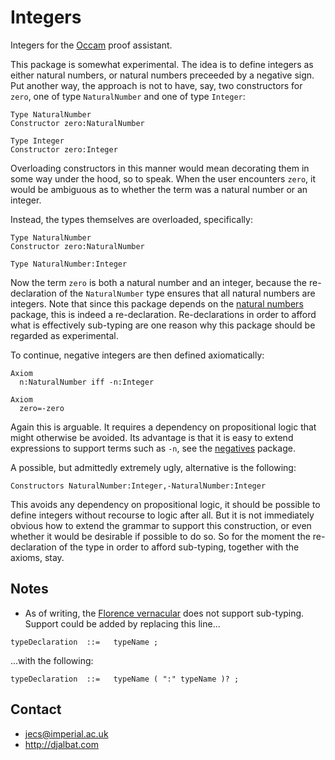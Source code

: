 # Integers

Integers for the [Occam](http://djalbat.com/occam) proof assistant.

This package is somewhat experimental. 
The idea is to define integers as either natural numbers, or natural numbers preceeded by a negative sign.
Put another way, the approach is not to have, say, two constructors for `zero`, one of type `NaturalNumber` and one of type `Integer`:
```
Type NaturalNumber
Constructor zero:NaturalNumber

Type Integer
Constructor zero:Integer
```
Overloading constructors in this manner would mean decorating them in some way under the hood, so to speak.
When the user encounters `zero`, it would be ambiguous as to whether the term was a natural number or an integer.

Instead, the types themselves are overloaded, specifically:
```
Type NaturalNumber
Constructor zero:NaturalNumber

Type NaturalNumber:Integer
```
Now the term `zero` is both a natural number and an integer, because the  re-declaration of the `NaturalNumber` type ensures that all natural numbers are integers.
Note that since this package depends on the [natural numbers](https://openmathematics.org/#natural-numbers) package, this is indeed a re-declaration.
Re-declarations in order to afford what is effectively sub-typing are one reason why this package should be regarded as experimental.

To continue, negative integers are then defined axiomatically:
```
Axiom 
  n:NaturalNumber iff -n:Integer

Axiom
  zero=-zero
```
Again this is arguable.
It requires a dependency on propositional logic that might otherwise be avoided.
Its advantage is that it is easy to extend expressions to support terms such as `-n`, see the [negatives](https://openmathematics.org/#negatives) package.

A possible, but admittedly extremely ugly, alternative is the following:
```
Constructors NaturalNumber:Integer,-NaturalNumber:Integer
```
This avoids any dependency on propositional logic, it should be possible to define integers without recourse to logic after all.
But it is not immediately obvious how to extend the grammar to support this construction, or even whether it would be desirable if possible to do so.
So for the moment the re-declaration of the type in order to afford sub-typing, together with the axioms, stay.

## Notes

* As of writing, the [Florence vernacular](https://raw.githubusercontent.com/occam-proof-assistant/Parsers/master/es6/florence/bnf.js) does not support sub-typing.
Support could be added by replacing this line...
```
typeDeclaration  ::=   typeName ;
```
...with the following:
```
typeDeclaration  ::=   typeName ( ":" typeName )? ;
```

## Contact

* jecs@imperial.ac.uk
* http://djalbat.com

